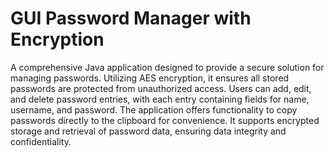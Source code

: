 # GUI Password Manager with Encryption
A comprehensive Java application designed to provide a secure solution for managing passwords. Utilizing AES encryption, it ensures all stored passwords are protected from unauthorized access. Users can add, edit, and delete password entries, with each entry containing fields for name, username, and password. The application offers functionality to copy passwords directly to the clipboard for convenience. It supports encrypted storage and retrieval of password data, ensuring data integrity and confidentiality.
